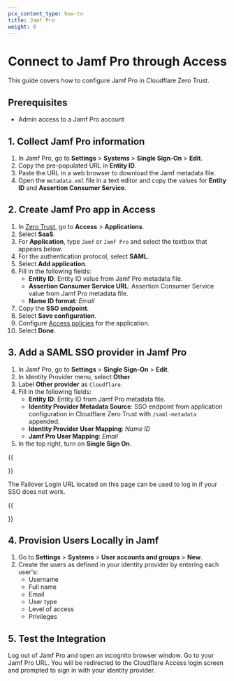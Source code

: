 ```yaml
---
pcx_content_type: how-to
title: Jamf Pro
weight: 8
---
```


# Connect to Jamf Pro through Access

This guide covers how to configure Jamf Pro in Cloudflare Zero Trust.

## Prerequisites

- Admin access to a Jamf Pro account

## 1. Collect Jamf Pro information

1. In Jamf Pro, go to **Settings** > **Systems** > **Single Sign-On** > **Edit**.
2. Copy the pre-populated URL in **Entity ID**.
3. Paste the URL in a web browser to download the Jamf metadata file.
4. Open the `metadata.xml` file in a text editor and copy the values for **Entity ID** and **Assertion Consumer Service**.

## 2. Create Jamf Pro app in Access

1. In [Zero Trust](https://one.dash.cloudflare.com), go to **Access** > **Applications**.
2. Select **SaaS**.
3. For **Application**, type `Jamf`  or `Jamf Pro` and select the textbox that appears below.
4. For the authentication protocol, select **SAML**.
5. Select **Add application**.
6. Fill in the following fields:
    - **Entity ID**: Entity ID value from Jamf Pro metadata file.
    - **Assertion Consumer Service URL**: Assertion Consumer Service value from Jamf Pro metadata file.
    - **Name ID format**: _Email_
7. Copy the **SSO endpoint**.
8. Select **Save configuration**.
9. Configure [Access policies](/cloudflare-one/policies/access/) for the application.
10. Select **Done**.

## 3. Add a SAML SSO provider in Jamf Pro

1. In Jamf Pro, go to **Settings** > **Single Sign-On** > **Edit**.
2. In Identity Provider menu, select **Other**.
3. Label **Other provider** as `Cloudflare`.
4. Fill in the following fields:
    - **Entity ID**: Entity ID from Jamf Pro metadata file.
    - **Identity Provider Metadata Source**: SSO endpoint from application configuration in Cloudflare Zero Trust with `/saml-metadata` appended.
    - **Identity Provider User Mapping**: _Name ID_
    - **Jamf Pro User Mapping**: _Email_
5. In the top right, turn on **Single Sign On**.

{{<Aside type="note">}}

The Failover Login URL located on this page can be used to log in if your SSO does not work.

{{</Aside>}}

## 4. Provision Users Locally in Jamf

1. Go to **Settings** > **Systems** > **User accounts and groups** > **New**.
2. Create the users as defined in your identity provider by entering each user's:
    - Username
    - Full name
    - Email
    - User type
    - Level of access
    - Privileges

## 5. Test the Integration

Log out of Jamf Pro and open an incognito browser window. Go to your Jamf Pro URL. You will be redirected to the Cloudflare Access login screen and prompted to sign in with your identity provider.
